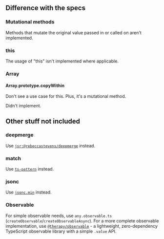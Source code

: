 ## Difference with the specs

### Mutational methods

Methods that mutate the original value passed in or called on aren't implemented.

### this

The usage of "this" isn't implemented where applicable.

### Array

#### Array.prototype.copyWithin

Don't see a use case for this.
Plus, it's a mutational method.

Didn't implement.

## Other stuff not included

### deepmerge

Use [`jsr:@rebeccastevens/deepmerge`](https://github.com/RebeccaStevens/deepmerge-ts) instead.

### match

Use [`ts-pattern`](https://github.com/gvergnaud/ts-pattern) instead.

### jsonc

Use [`jsonc.min`](https://www.npmjs.com/package/jsonc.min/) instead.

### Observable

For simple observable needs, use `any.observable.ts` (`createObservable`/`createObservableAsync`).
For a more complete observable implementation, use [`@therapy/observable`](https://jsr.io/@therapy/observable) - a lightweight, zero-dependency TypeScript observable library with a simple `.value` API.
